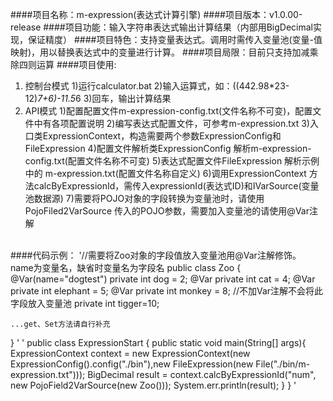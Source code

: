 ####项目名称：m-expression(表达式计算引擎)
####项目版本：v1.0.00-release
####项目功能：输入字符串表达式输出计算结果（内部用BigDecimal实现，保证精度）
####项目特色：支持变量表达式。调用时需传入变量池(变量-值映射)，用以替换表达式中的变量进行计算。
####项目局限：目前只支持加减乘除四则运算
####项目使用:
1. 控制台模式
	1)运行calculator.bat
	2)输入运算式，如：((442.98*23-12)*7+6)-11.5*6
	3)回车，输出计算结果
2. API模式
	1)配置配置文件m-expression-config.txt(文件名称不可变)，配置文件中有各项配置说明
	2)编写表达式配置文件，可参考m-expression.txt
	3)入口类ExpressionContext，构造需要两个参数ExpressionConfig和FileExpression
	4)配置文件解析类ExpressionConfig 解析m-expression-config.txt(配置文件名称不可变)
	5)表达式配置文件FileExpression 解析示例中的 m-expression.txt(配置文件名称自定义)
	6)调用ExpressionContext 方法calcByExpressionId，需传入expressionId(表达式ID)和IVarSource(变量池数据源)
	7)需要将POJO对象的字段转换为变量池时，请使用PojoFiled2VarSource 传入的POJO参数，需要加入变量池的请使用@Var注解
<br/>
####代码示例：
'//需要将Zoo对象的字段值放入变量池用@Var注解修饰。 name为变量名，缺省时变量名为字段名
public class Zoo {
	@Var(name="dogtest")
	private int dog = 2;
	@Var
	private int cat = 4;
	@Var
	private int elephant = 5;
	@Var
	private int monkey = 8;
	//不加Var注解不会将此字段放入变量池
	private int tigger=10;
	
	...get、Set方法请自行补充
	
}
'
'
public class ExpressionStart {
	public static void main(String[] args){
		ExpressionContext context = new ExpressionContext(new ExpressionConfig().config("./bin"),new FileExpression(new File("./bin/m-expression.txt")));
		BigDecimal result = context.calcByExpressionId("num", new PojoField2VarSource<Zoo>(new Zoo()));
		System.err.println(result);
	}
}
'
